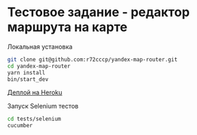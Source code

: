 Тестовое задание - редактор маршрута на карте
=============================================

Локальная установка

```bash
git clone git@github.com:r72cccp/yandex-map-router.git
cd yandex-map-router
yarn install
bin/start_dev
```

[Деплой на Heroku](https://yandex-map-router.herokuapp.com/)

Запуск Selenium тестов

```bash
cd tests/selenium
cucumber
```
